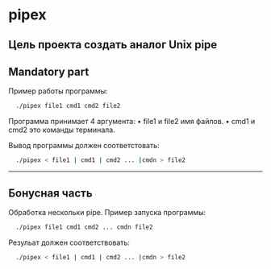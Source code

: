 # pipex
Цель проекта создать аналог Unix pipe
---
## Mandatory part
Пример работы программы:
```bash
  ./pipex file1 cmd1 cmd2 file2
```
Программа принимает 4 аргумента:
• file1 и file2 имя файлов.
• cmd1 и cmd2 это команды терминала.

Вывод программы должен соответстовать:
```bash
  ./pipex < file1 | cmd1 | cmd2 ... |cmdn > file2
```
---
## Бонусная часть
Обработка нескольки pipe.
Пример запуска программы:
```bash
  ./pipex file1 cmd1 cmd2 ... cmdn file2
```
Резульат должен соответствовать:
```bash
  ./pipex < file1 | cmd1 | cmd2 ... |cmdn > file2
```


